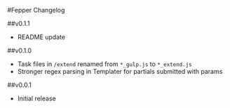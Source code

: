 #Fepper Changelog

##v0.1.1
* README update

##v0.1.0
* Task files in `/extend` renamed from `*_gulp.js` to `*_extend.js`
* Stronger regex parsing in Templater for partials submitted with params

##v0.0.1
* Initial release

